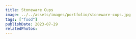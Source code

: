 ```yaml
---
title: Stoneware Cups
image: ../../assets/images/portfolio/stoneware-cups.jpg
tags: ["food"]
publishDate: 2023-07-29
relatedPhotos:
---
```

